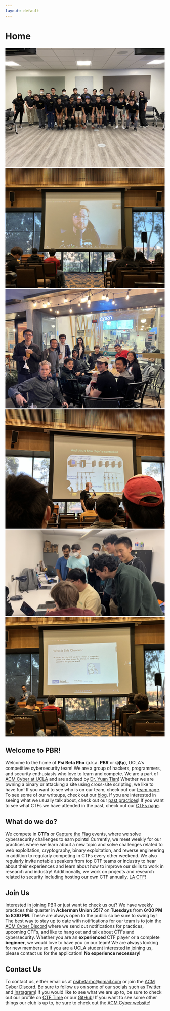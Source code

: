 ```yaml
---
layout: default
---
```


# Home

<!-- https://www.w3schools.com/w3css/w3css_slideshow.asp -->
<div class="carousel-container">
    <img class="mySlides" src="/assets/images/pbr-team-photo.jpeg">
    <img class="mySlides" src="/assets/images/lactf-johnhammond.jpeg">
    <img class="mySlides" src="assets/images/pbr-boba-social.jpg">
    <img class="mySlides" src="/assets/images/lactf-carey.jpeg">
    <img class="mySlides" src="/assets/images/buckeye-ctf.jpeg">
    <img class="mySlides" src="/assets/images/lactf-nader.jpeg">
</div>

<script src="/assets/carousel.js"></script>

## Welcome to PBR!

Welcome to the home of **Psi Beta Rho** (a.k.a. **PBR** or **ψβρ**), UCLA's competitive cybersecurity team! We are a group of hackers, programmers, and security enthusiasts who love to learn and compete. We are a part of [ACM Cyber at UCLA](https://acmcyber.com/) and are advised by [Dr. Yuan Tian](https://www.ytian.info/)! Whether we are pwning a binary or attacking a site using cross-site scripting, we like to have fun! If you want to see who is on our team, check out our [team page](/team). To see some of our writeups, check out our [blog](/blog). If you are interested in seeing what we usually talk about, check out our [past practices](/past)! If you want to see what CTFs we have attended in the past, check out our [CTFs page](/ctfs).

## What do we do?
We compete in **CTFs** or [Capture the Flag](https://ctftime.org/ctf-wtf/) events, where we solve cybersecurity challenges to earn points! Currently, we meet weekly for our practices where we learn about a new topic and solve challenges related to web exploitation, cryptography, binary exploitation, and reverse engineering in addition to regularly competing in CTFs every other weekend. We also regularly invite notable speakers from top CTF teams or industry to hear about their experiences and learn about how to improve our skills to work in research and industry! Additinonally, we work on projects and research related to security including hosting our own CTF annually, [LA CTF](https://lactf.uclaacm.com/)!

## Join Us
Interested in joining PBR or just want to check us out? We have weekly practices this quarter in **Ackerman Union 3517** on **Tuesdays** from **6:00 PM to 8:00 PM**. These are always open to the public so be sure to swing by! The best way to stay up to date with notifications for our team is to join the [ACM Cyber Discord](https://discord.gg/j9dgf2q) where we send out notifications for practices, upcoming CTFs, and like to hang out and talk about CTFs and cybersecurity. Whether you are an **experienced** CTF player or a complete **beginner**, we would love to have you on our team! We are always looking for new members so if you are a UCLA student interested in joining us, please contact us for the application! **No experience necessary!**

## Contact Us

To contact us, either email us at [psibetarho@gmail.com](mailto:psibetarho@gmail.com) or join the [ACM Cyber Discord](https://discord.gg/j9dgf2q). Be sure to follow us on some of our socials such as [Twitter](https://twitter.com/psibetarho) and [Instagram](https://www.instagram.com/uclacyber/)! If you would like to see what we are up to, be sure to check out our profile on [CTF Time](https://ctftime.org/team/186494) or our [GitHub](https://github.com/pbrucla/)! If you want to see some other things our club is up to, be sure to check out the [ACM Cyber website](https://acmcyber.com/)!
